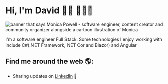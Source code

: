 # Hi, I'm David 👋🏾 👨🏽‍💻

<img src="https://c4.wallpaperflare.com/wallpaper/235/476/975/5bd0a020ef54c-wallpaper-preview.jpg" alt="banner that says Monica Powell - software engineer, content creator and community organizer alongside a cartoon illustration of Monica">

I'm a software engineer Full Stack. Some technologies I enjoy working with include C#(.NET Framework, NET Cor and Blazor) and Angular


## Find me around the web 🌎: 
- Sharing updates on <a href="https://www.linkedin.com/in/alejandro-m-935365182/">LinkedIn</a> 💼